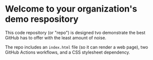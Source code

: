 # Welcome to your organization's demo respository
This code repository (or "repo") is designed tvo demonstrate the best GitHub has to offer with the least amount of noise.

The repo includes an `index.html` file (so it can render a web page), two GitHub Actions workflows, and a CSS stylesheet dependency.
